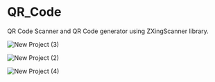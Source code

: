 # QR_Code
 QR Code Scanner and QR Code generator using ZXingScanner library.
 
![New Project (3)](https://user-images.githubusercontent.com/56721931/167667087-d841d2c6-e643-4444-9dad-da59fdd8e598.png)

![New Project (2)](https://user-images.githubusercontent.com/56721931/167666263-8131ee97-b958-4867-941e-83196640724f.png)

![New Project (4)](https://user-images.githubusercontent.com/56721931/167667443-4a70669e-78e7-4b45-bebb-9a48c661e73f.png)
